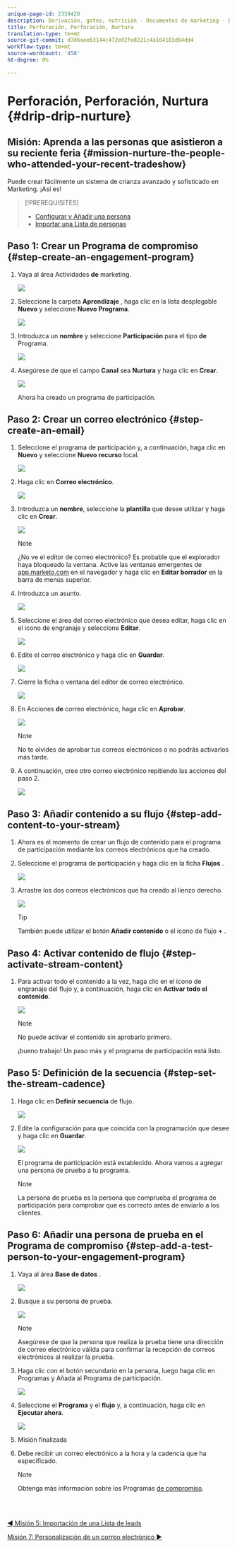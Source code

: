 ```yaml
---
unique-page-id: 2359420
description: Derivación, goteo, nutrición - Documentos de marketing - Documentación del producto
title: Perforación, Perforación, Nurtura
translation-type: tm+mt
source-git-commit: d7d6aee63144c472e02fe0221c4a164183d04dd4
workflow-type: tm+mt
source-wordcount: '458'
ht-degree: 0%

---
```



# Perforación, Perforación, Nurtura {#drip-drip-nurture}

## Misión: Aprenda a las personas que asistieron a su reciente feria {#mission-nurture-the-people-who-attended-your-recent-tradeshow}

Puede crear fácilmente un sistema de crianza avanzado y sofisticado en Marketing. ¡Así es!

>[!PREREQUISITES]
>
>* [Configurar y Añadir una persona](/help/marketo/getting-started/quick-wins/get-set-up-and-add-a-person.md)
>* [Importar una Lista de personas](/help/marketo/getting-started/quick-wins/import-a-list-of-people.md)


## Paso 1: Crear un Programa de compromiso {#step-create-an-engagement-program}

1. Vaya al área Actividades **de** marketing.

   ![](assets/one-3.png)

1. Seleccione la carpeta **Aprendizaje** , haga clic en la lista desplegable **Nuevo** y seleccione **Nuevo Programa**.

   ![](assets/two-4.png)

1. Introduzca un **nombre** y seleccione **Participación** para el tipo **de** Programa.

   ![](assets/three-3.png)

1. Asegúrese de que el campo **Canal** sea **Nurtura** y haga clic en **Crear**.

   ![](assets/four-2.png)

   Ahora ha creado un programa de participación.

## Paso 2: Crear un correo electrónico {#step-create-an-email}

1. Seleccione el programa de participación y, a continuación, haga clic en **Nuevo** y seleccione **Nuevo recurso** local.

   ![](assets/five-3.png)

1. Haga clic en **Correo electrónico**.

   ![](assets/six-3.png)

1. Introduzca un **nombre**, seleccione la **plantilla** que desee utilizar y haga clic en **Crear**.

   ![](assets/seven-4.png)

   >[!NOTE]
   >
   >¿No ve el editor de correo electrónico? Es probable que el explorador haya bloqueado la ventana. Active las ventanas emergentes de [app.marketo.com](https://app.marketo.com) en el navegador y haga clic en **Editar borrador** en la barra de menús superior.

1. Introduzca un asunto.

   ![](assets/eight-2.png)

1. Seleccione el área del correo electrónico que desea editar, haga clic en el icono de engranaje y seleccione **Editar**.

   ![](assets/nine-1.png)

1. Edite el correo electrónico y haga clic en **Guardar**.

   ![](assets/ten-3.png)

1. Cierre la ficha o ventana del editor de correo electrónico.

   ![](assets/eleven-3.png)

1. En Acciones **de** correo electrónico, haga clic en **Aprobar**.

   ![](assets/twelve-2.png)

   >[!NOTE]
   >
   >No te olvides de aprobar tus correos electrónicos o no podrás activarlos más tarde.

1. A continuación, cree otro correo electrónico repitiendo las acciones del paso 2.

   ![](assets/thirteen-2.png)

## Paso 3: Añadir contenido a su flujo {#step-add-content-to-your-stream}

1. Ahora es el momento de crear un flujo de contenido para el programa de participación mediante los correos electrónicos que ha creado.

1. Seleccione el programa de participación y haga clic en la ficha **Flujos** .

   ![](assets/fourteen-2.png)

1. Arrastre los dos correos electrónicos que ha creado al lienzo derecho.

   ![](assets/fifteen-2.png)

   >[!TIP]
   >
   >También puede utilizar el botón **Añadir contenido** o el icono de flujo **+** .

## Paso 4: Activar contenido de flujo {#step-activate-stream-content}

1. Para activar todo el contenido a la vez, haga clic en el icono de engranaje del flujo y, a continuación, haga clic en **Activar todo el contenido**.

   ![](assets/image2014-9-24-12-3a48-3a28.png)

   >[!NOTE]
   >
   >No puede activar el contenido sin aprobarlo primero.

   ¡bueno trabajo! Un paso más y el programa de participación está listo.

## Paso 5: Definición de la secuencia {#step-set-the-stream-cadence}

1. Haga clic en **Definir secuencia** de flujo.

   ![](assets/seventeen.png)

1. Edite la configuración para que coincida con la programación que desee y haga clic en **Guardar**.

   ![](assets/image2014-9-24-12-3a49-3a5.png)

   El programa de participación está establecido. Ahora vamos a agregar una persona de prueba a tu programa.

   >[!NOTE]
   >
   >La persona de prueba es la persona que comprueba el programa de participación para comprobar que es correcto antes de enviarlo a los clientes.

## Paso 6: Añadir una persona de prueba en el Programa de compromiso {#step-add-a-test-person-to-your-engagement-program}

1. Vaya al área **Base de datos** .

   ![](assets/nineteen-1.png)

1. Busque a su persona de prueba.

   ![](assets/twenty-1.png)

   >[!NOTE]
   >
   >Asegúrese de que la persona que realiza la prueba tiene una dirección de correo electrónico válida para confirmar la recepción de correos electrónicos al realizar la prueba.

1. Haga clic con el botón secundario en la persona, luego haga clic en Programas y Añada al Programa de participación.

   ![](assets/twenty-one.png)

1. Seleccione el **Programa** y el **flujo** y, a continuación, haga clic en **Ejecutar ahora**.

   ![](assets/twenty-two.png)

1. Misión finalizada

1. Debe recibir un correo electrónico a la hora y la cadencia que ha especificado.

   >[!NOTE]
   >
   >Obtenga más información sobre los Programas [de compromiso](/help/marketo/product-docs/email-marketing/drip-nurturing/creating-an-engagement-program/understanding-engagement-programs.md).

<br> 

[◄ Misión 5: Importación de una Lista de leads](/help/marketo/getting-started/quick-wins/import-a-list-of-people.md)

[Misión 7: Personalización de un correo electrónico ►](/help/marketo/getting-started/quick-wins/personalize-an-email.md)

